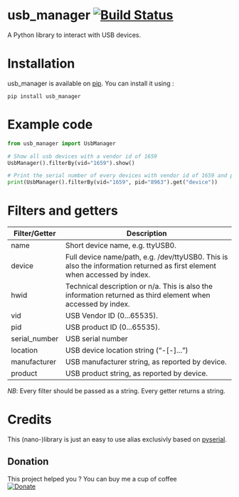 # usb_manager [![Build Status](https://travis-ci.org/M-Gregoire/usb_manager.svg?branch=master)](https://travis-ci.org/M-Gregoire/usb_manager)
A Python library to interact with USB devices.

# Installation
usb_manager is available on [pip](https://pypi.python.org/pypi/usb_manager/0.1). You can install it using :

``` shell
pip install usb_manager
```

# Example code

``` python
from usb_manager import UsbManager

# Show all usb devices with a vendor id of 1659
UsbManager().filterBy(vid="1659").show()

# Print the serial number of every devices with vendor id of 1659 and pid of 8963
print(UsbManager().filterBy(vid="1659", pid="8963").get("device"))
```

# Filters and getters

|Filter/Getter   |Description   |
|---|---|
|name   | Short device name, e.g. ttyUSB0.   |
|device   |Full device name/path, e.g. /dev/ttyUSB0. This is also the information returned as first element when accessed by index.   |
|hwid   |Technical description or n/a. This is also the information returned as third element when accessed by index.   |
|vid   |USB Vendor ID (0...65535).   |
|pid   |USB product ID (0...65535).   |
|serial_number   |USB serial number   |
|location   |USB device location string (“<bus>-<port>[-<port>]...”)   |
|manufacturer  |USB manufacturer string, as reported by device.   |
|product   |USB product string, as reported by device.   |

*NB*: Every filter should be passed as a string. Every getter returns a string.

# Credits

This (nano-)library is just an easy to use alias exclusivly based on [pyserial](https://pyserial.readthedocs.io/en/latest/tools.html).
 
## Donation

This project helped you ? You can buy me a cup of coffee  
[![Donate](https://img.shields.io/badge/Donate-PayPal-green.svg)](https://www.paypal.com/cgi-bin/webscr?cmd=_s-xclick&hosted_button_id=EWHGT3M9899J6)

